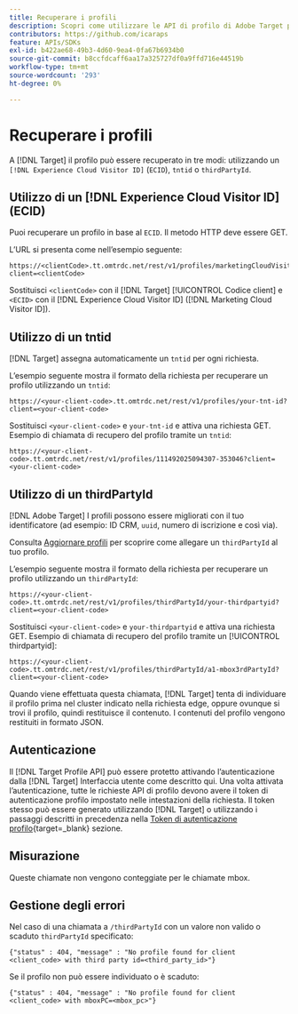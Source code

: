 ```yaml
---
title: Recuperare i profili
description: Scopri come utilizzare le API di profilo di Adobe Target per recuperare i dati dei visitatori da utilizzare in [!DNL Target].
contributors: https://github.com/icaraps
feature: APIs/SDKs
exl-id: b422ae68-49b3-4d60-9ea4-0fa67b6934b0
source-git-commit: b8ccfdcaff6aa17a325727df0a9ffd716e44519b
workflow-type: tm+mt
source-wordcount: '293'
ht-degree: 0%

---
```


# Recuperare i profili

A [!DNL Target] il profilo può essere recuperato in tre modi: utilizzando un `[!DNL Experience Cloud Visitor ID]` (`ECID`), `tntid` o `thirdPartyId`.

## Utilizzo di un [!DNL Experience Cloud Visitor ID] (ECID)

Puoi recuperare un profilo in base al `ECID`. Il metodo HTTP deve essere GET.

L’URL si presenta come nell’esempio seguente:

```
https://<clientCode>.tt.omtrdc.net/rest/v1/profiles/marketingCloudVisitorId/<ECID>?client=<clientCode>
```

Sostituisci `<clientCode>` con il [!DNL Target] [!UICONTROL Codice client] e `<ECID>` con il [!DNL Experience Cloud Visitor ID] ([!DNL Marketing Cloud Visitor ID]).

## Utilizzo di un tntid

[!DNL Target] assegna automaticamente un `tntid` per ogni richiesta.

L’esempio seguente mostra il formato della richiesta per recuperare un profilo utilizzando un `tntid`:

```
https://<your-client-code>.tt.omtrdc.net/rest/v1/profiles/your-tnt-id?client=<your-client-code>
```

Sostituisci `<your-client-code>` e `your-tnt-id` e attiva una richiesta GET. Esempio di chiamata di recupero del profilo tramite un `tntid`:

```
https://<your-client-code>.tt.omtrdc.net/rest/v1/profiles/111492025094307-353046?client=<your-client-code>
```

## Utilizzo di un thirdPartyId

[!DNL Adobe Target] I profili possono essere migliorati con il tuo identificatore (ad esempio: ID CRM, `uuid`, numero di iscrizione e così via).

Consulta [Aggiornare profili](/help/dev/administer/profile-api/profile-api-overview.md) per scoprire come allegare un `thirdPartyId` al tuo profilo.

L’esempio seguente mostra il formato della richiesta per recuperare un profilo utilizzando un `thirdPartyId`:

```
https://<your-client-code>.tt.omtrdc.net/rest/v1/profiles/thirdPartyId/your-thirdpartyid?client=<your-client-code>
```

Sostituisci `<your-client-code>` e `your-thirdpartyid` e attiva una richiesta GET. Esempio di chiamata di recupero del profilo tramite un [!UICONTROL thirdpartyid]:

```
https://<your-client-code>.tt.omtrdc.net/rest/v1/profiles/thirdPartyId/a1-mbox3rdPartyId?client=<your-client-code>
```

Quando viene effettuata questa chiamata, [!DNL Target] tenta di individuare il profilo prima nel cluster indicato nella richiesta edge, oppure ovunque si trovi il profilo, quindi restituisce il contenuto. I contenuti del profilo vengono restituiti in formato JSON.

## Autenticazione

Il [!DNL Target Profile API] può essere protetto attivando l’autenticazione dalla [!DNL Target] Interfaccia utente come descritto qui. Una volta attivata l’autenticazione, tutte le richieste API di profilo devono avere il token di autenticazione profilo impostato nelle intestazioni della richiesta. Il token stesso può essere generato utilizzando [!DNL Target] o utilizzando i passaggi descritti in precedenza nella [Token di autenticazione profilo](https://developers.adobetarget.com/api/#authentication-tokens){target=_blank} sezione.

## Misurazione

Queste chiamate non vengono conteggiate per le chiamate mbox.

## Gestione degli errori

Nel caso di una chiamata a `/thirdPartyId` con un valore non valido o scaduto `thirdPartyId` specificato:

```
{"status" : 404, "message" : "No profile found for client <client_code> with third party id=<third_party_id>"}
```

Se il profilo non può essere individuato o è scaduto:

```
{"status" : 404, "message" : "No profile found for client <client_code> with mboxPC=<mbox_pc>"}
```
